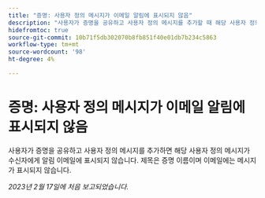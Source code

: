 ```yaml
---
title: "증명: 사용자 정의 메시지가 이메일 알림에 표시되지 않음"
description: "사용자가 증명을 공유하고 사용자 정의 메시지를 추가할 때 해당 사용자 정의 메시지가 수신자에게 알림 이메일에 표시되지 않습니다. 제목은 증명 이름이며 이메일에는 메시지가 표시되지 않습니다."
hidefromtoc: true
source-git-commit: 10b71f5db302070b8fb851f40e01db7b234c5863
workflow-type: tm+mt
source-wordcount: '98'
ht-degree: 4%

---
```



# 증명: 사용자 정의 메시지가 이메일 알림에 표시되지 않음

사용자가 증명을 공유하고 사용자 정의 메시지를 추가하면 해당 사용자 정의 메시지가 수신자에게 알림 이메일에 표시되지 않습니다. 제목은 증명 이름이며 이메일에는 메시지가 표시되지 않습니다.

_2023년 2월 17일에 처음 보고되었습니다._

